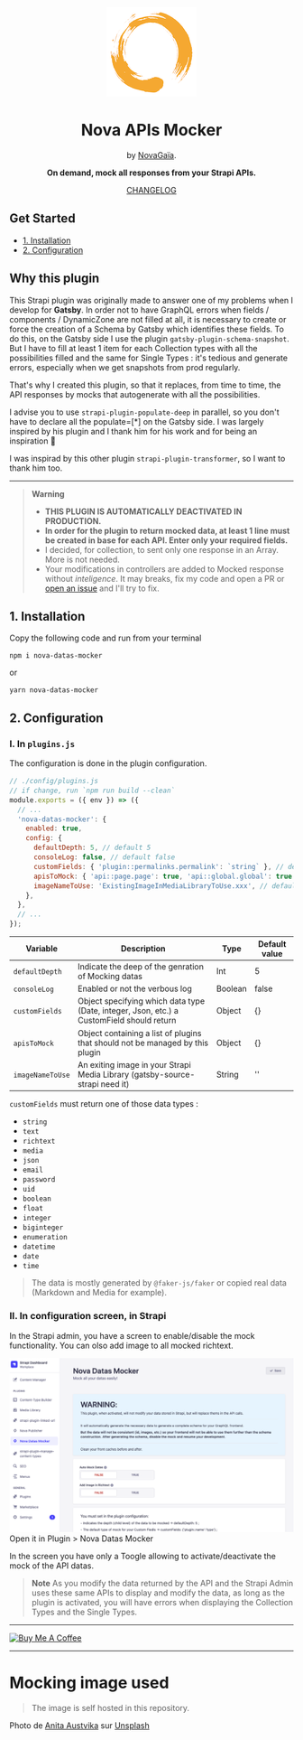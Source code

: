 <div align="center">
  <img style="width: 160px; height: auto;" src="./docs/logo-novagaia@3x.png" alt="Logo NovaGaïa" />
  <h1>Nova APIs Mocker</h1>
  <p>by <a href="https://novagaia.fr/" target="_blank">NovaGaïa</a>.</p>
  <p><strong>On demand, mock all responses from your Strapi APIs.</strong></p>
<p><a href="https://github.com/NovaGaia/strapi-plugin-mock-datas/blob/main/CHANGELOG.md">CHANGELOG</a></p>
</div>

## Get Started

- [1. Installation](#1-installation)
- [2. Configuration](#2-configuration)

## Why this plugin

This Strapi plugin was originally made to answer one of my problems when I develop for **Gatsby**.
In order not to have GraphQL errors when fields / components / DynamicZone are not filled at all, it is necessary to create or force the creation of a Schema by Gatsby which identifies these fields. To do this, on the Gatsby side I use the plugin `gatsby-plugin-schema-snapshot`. But I have to fill at least 1 item for each Collection types with all the possibilities filled and the same for Single Types : it's tedious and generate errors, especially when we get snapshots from prod regularly.

That's why I created this plugin, so that it replaces, from time to time, the API responses by mocks that autogenerate with all the possibilities.

I advise you to use `strapi-plugin-populate-deep` in parallel, so you don't have to declare all the populate=[*] on the Gatsby side. I was largely inspired by his plugin and I thank him for his work and for being an inspiration 🙏

I was inspirad by this other plugin `strapi-plugin-transformer`, so I want to thank him too.

---

> **Warning**
>
> - **THIS PLUGIN IS AUTOMATICALLY DEACTIVATED IN PRODUCTION.**
> - **In order for the plugin to return mocked data, at least 1 line must be created in base for each API. Enter only your required fields.**
> - I decided, for collection, to sent only one response in an Array. More is not needed.
> - Your modifications in controllers are added to Mocked response without _inteligence_. It may breaks, fix my code and open a PR or [open an issue](https://github.com/NovaGaia/strapi-plugin-mock-datas/issues) and I'll try to fix.

## 1. Installation

Copy the following code and run from your terminal

```
npm i nova-datas-mocker
```

or

```
yarn nova-datas-mocker
```

## 2. Configuration

### I. In `plugins.js`

The configuration is done in the plugin configuration.

```js
// ./config/plugins.js
// if change, run `npm run build --clean`
module.exports = ({ env }) => ({
  // ...
  'nova-datas-mocker': {
    enabled: true,
    config: {
      defaultDepth: 5, // default 5
      consoleLog: false, // default false
      customFields: { 'plugin::permalinks.permalink': `string` }, // default {}
      apisToMock: { 'api::page.page': true, 'api::global.global': true }, // default {}
      imageNameToUse: 'ExistingImageInMediaLibraryToUse.xxx', // default ''
    },
  },
  // ...
});
```

| Variable         | Description                                                                               | Type    | Default value |
| ---------------- | ----------------------------------------------------------------------------------------- | ------- | ------------- |
| `defaultDepth`   | Indicate the deep of the genration of Mocking datas                                       | Int     | 5             |
| `consoleLog`     | Enabled or not the verbous log                                                            | Boolean | false         |
| `customFields`   | Object specifying which data type (Date, integer, Json, etc.) a CustomField should return | Object  | {}            |
| `apisToMock`     | Object containing a list of plugins that should not be managed by this plugin             | Object  | {}            |
| `imageNameToUse` | An exiting image in your Strapi Media Library (gatsby-source-strapi need it)              | String  | ''            |

`customFields` must return one of those data types :

- `string`
- `text`
- `richtext`
- `media`
- `json`
- `email`
- `password`
- `uid`
- `boolean`
- `float`
- `integer`
- `biginteger`
- `enumeration`
- `datetime`
- `date`
- `time`

> The data is mostly generated by `@faker-js/faker` or copied real data (Markdown and Media for example).

### II. In configuration screen, in Strapi

In the Strapi admin, you have a screen to enable/disable the mock functionality. You can olso add image to all mocked richtext.

![Nova Datas Mocker Configuration](https://github.com/NovaGaia/strapi-plugin-mock-datas/blob/main/docs/Capture-2023-04-15-102849.png?raw=true)
Open it in Plugin > Nova Datas Mocker

In the screen you have only a Toogle allowing to activate/deactivate the mock of the API datas.

> **Note**
> As you modify the data returned by the API and the Strapi Admin uses these same APIs to display and modify the data, as long as the plugin is activated, you will have errors when displaying the Collection Types and the Single Types.

---

<a href="https://www.buymeacoffee.com/renaudheluin" target="_blank"><img src="https://cdn.buymeacoffee.com/buttons/default-orange.png" alt="Buy Me A Coffee" height="41" width="174"></a>

---

# Mocking image used

> The image is self hosted in this repository.

Photo de <a href="https://unsplash.com/@anitaaustvika?utm_source=unsplash&utm_medium=referral&utm_content=creditCopyText">Anita Austvika</a> sur <a href="https://unsplash.com/fr/photos/ornoDnE8E4A?utm_source=unsplash&utm_medium=referral&utm_content=creditCopyText">Unsplash</a>
